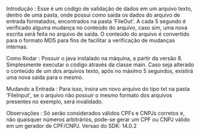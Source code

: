 Introdução :
Esse é um codigo de validação de dados em um arquivo texto, dentro de uma pasta, onde possui como saída os dados do arquivo de entrada formatados, encontrados na pasta 'FileOut'. A cada 5 segundo é verificado alguma mudança no conteúdo do arquivo, caso sim, uma nova escrita será feita no arquivo de saída. O conteúdo do arquivo é convertido para o formato MD5 para fins de facilitar a verificação de mudanças internas.

Como Rodar :
Possuir o java instalado na máquina, a partir da versão 8. Simplesmente executar o código através da classe main. Caso seja alterado o conteúdo de um dos arquivos texto, após no máximo 5 segundos, existirá uma nova saída para o mesmo.

Mudando a Entrada :
Para isso, insira um novo arquivo do tipo txt na pasta 'FileInput', se o arquivo não possuir o mesmo formato dos arquivos presentes no exemplo, será invalidado.

Observações :
Só serão considerados válidos CPFs e CNPJs corretos e, não quaisquer números arbitrários, pode-se gerar um CPF ou CNPJ válido em um gerador de CPF/CNPJ. Versao do SDK: 14.0.2
